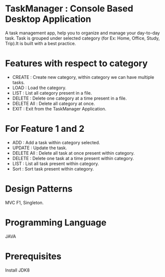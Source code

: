 # TaskManager : Console Based Desktop Application
A task management app, help you to organize and  manage your day-to-day task. Task is grouped under selected category (for Ex: Home, Office, Study, Trip).It is built with a best practice.
# Features with respect to category
+ CREATE : Create new category, within category we can have multiple tasks.
+ LOAD : Load the category.
+ LIST : List all category present in a file.
+ DELETE : Delete one category at a time present in a file.
+ DELETE All : Delete all category at once.
+ EXIT : Exit from the TaskManager Application.
# For Feature 1 and 2 
+ ADD : Add a task within category selected.
+ UPDATE : Update the task.
+ DELETE All : Delete all task at once present within category.
+ DELETE : Delete one task at a time present within category.
+ LIST : List all task present within category.
+ Sort : Sort task present within category.
# Design Patterns
MVC F1, Singleton.
# Programming Language
JAVA
# Prerequisites
Install JDK8
